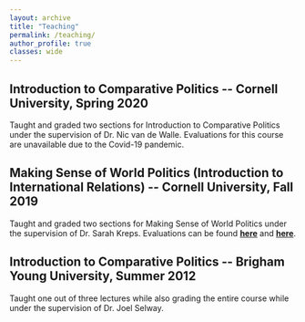 ```yaml
---
layout: archive
title: "Teaching"
permalink: /teaching/
author_profile: true
classes: wide
---
```


## Introduction to Comparative Politics -- Cornell University, Spring 2020
Taught and graded two sections for Introduction to Comparative Politics under the supervision of Dr. Nic van de Walle. Evaluations for this course are unavailable due to the Covid-19 pandemic.

## Making Sense of World Politics (Introduction to International Relations) -- Cornell University, Fall 2019
Taught and graded two sections for Making Sense of World Politics under the supervision of Dr. Sarah Kreps. Evaluations can be found [__here__](/assets/files/Govt1817_fall2019_eval2.pdf) and [__here__](/assets/files/Govt1817_fall2019_eval2.pdf).

## Introduction to Comparative Politics -- Brigham Young University, Summer 2012
Taught one out of three lectures while also grading the entire course while under the supervision of Dr. Joel Selway. 

